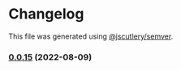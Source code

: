 # Changelog

This file was generated using [@jscutlery/semver](https://github.com/jscutlery/semver).

### [0.0.15](https://github.com/HausDAO/daohaus-monorepo/compare/ui@0.0.14...ui@0.0.15) (2022-08-09)
